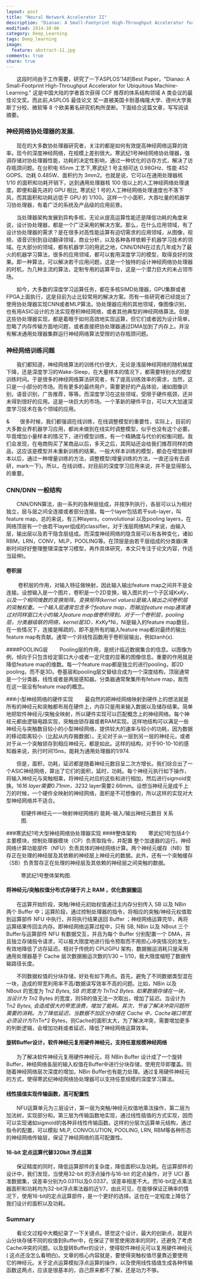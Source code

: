 ```yaml
---
layout: post
title: "Neural Network Accelerator II"
description: "Dianao: A Small-Footprint High-Throughput Accelerator for Ubiquitous Machine-Learning."
modified: 2014-10-06
category: Deep_Learning
tags: Deep_learning
image:
  feature: abstract-11.jpg
comments: true
share: true
---
```


&emsp;&emsp;这段时间由于工作需要，研究了一下ASPLOS'14的Best Paper，"Dianao: A Small-Footprint High-Throughput Accelerator for Ubiquitous Machine-Learning." 这是中国大陆的学者首次获得 CCF 推荐的体系结构领域 A 类会议的最佳论文奖。而此前,ASPLOS 最佳论文 奖一直被美国卡耐基梅隆大学、德州大学奥斯丁分校、微软等 8 个欧美著名研究机构所垄断。下面结合这篇文章，写写阅读摘要。

### 神经网络协处理器的发展.
&emsp;&emsp;现在的大多数协处理器研究者，关注的都是如何有效提高神经网络运算的效率。现今的深度神经网络，在规模上差别很大。寒武纪1号神经网络协处理器，强调存储对协处理器性能，功耗的决定性影响，通过一种优化的访存方式，解决了访存瓶颈问题。在台积电 65nm 工艺下,寒武纪 1 号主频可达 0.98GHz、性能 452 GOPS、功耗 0.485W、面积约为 3mm2。也就是说，它可以在通用处理器核 1/10 的面积和功耗开销下，达到通用处理器核 100 倍以上的人工神经网络处理速度。即便和最先进的 GPU 相比, 寒武纪 1 号的人工神经网络处理速度也不落下风，而其面积和功耗远低于 GPU 的 1/100。这样一个小面积，大吞吐量的机器学习协处理器，有着广泛的系统及产品级的应用前景。

&emsp;&emsp;当处理器架构发展到异构多核，无论从提高运算性能还是降低功耗的角度来说，设计协处理器，都是一个广泛采用的解决方案。那么，在什么应用领域，有了设计协处理器的需求？是在很多对高性能运算有迫切需求的应用领域，从图像，视频，语音识别到自动翻译领域，商业分析，以及各种各样依赖于机器学习技术的领域。在大部分的领域，都有机器学习的用武之地，CNN/DNN在过去几年成为了最火的机器学习算法，很多的应用领域，都可以套用深度学习的模型，取得良好的效果。即一种算法，可以解决若干应用问题，这是一个独特的设计神经网络协处理器的时机，为几种主流的算法，定制专用的运算平台，这是一个潜力巨大的未占领市场。

&emsp;&emsp;如今，大多数的深度学习运算任务，都在多核SIMD处理器，GPU集群或者FPGA上面执行，这是目前为止比较常用的解决方案。而有一些研究者已经提出了使用协处理器实现CNN或者MLP算法。协处理器应用的其他领域，像图像识别，也有用ASIC设计的方法实现卷积神经网络，或者其他典型的神经网络算法。但是这些协处理器实现，都是着眼于如何高效地实现运算，但它们或者因为设计简单，忽略了内存传输方面地问题，或者直接把协处理器通过DMA加到了内存上。并没有解决通用处理器集群运行神经网络算法受限的访存瓶颈问题。

### 神经网络训练问题

&emsp;&emsp;我们都知道，神经网络算法的训练代价很大，无论是浅层神经网络的随机梯度下降，还是深度学习的Wake-Sleep，在大量样本的情况下，都需要特别长的模型训练时间。于是很多的神经网络算法研究者，有了提高训练效率的需求，当然，这只是一小部分的市场。而有更多的最终用户，需要更好的产品体验，诸如图像识别，语音识别，广告推荐，等等。而深度学习在这些领域，受限于硬件瓶颈，还并未得到很好的应用。这是一块巨大的市场。一个革新的硬件平台，可以大大加速深度学习技术在各个领域的应用。

&&emsp;&emsp;很多时候，我们都强调在线训练，在线调整模型的重要性，实际上，目前的大多数业界机器学习应用，都尚未做到在线实时调整模型，似乎也没有这个必要。毕竟增加小量样本的情况下，进行模型训练，有一个精确度与代价的权衡问题。我们会发现，在电商购买了某商品以后，多天之后，其网站还会给我们推荐同样的商品，这应该是模型并未重新训练的结果。一般大样本训练的模型，都会在增加新样本以后，通过一种增量训练的方法，调整模型(增量训练的方法，一直还没有去调研，mark一下)。所以，在线训练，对目前的深度学习应用来说，并不是显得那么的重要。

### CNN/DNN 一般结构
 &emsp;&emsp;CNN/DNN算法，由一系列的各种层组成，并按序列执行，各层可以认为相对独立，层与层之间全连接或者部分连接。每一个layer包括若干sub-layer，叫 feature map。总的来说，有三种layers，convolutional 以及pooling layers，在网络顶层有一个由若干layer组成的classifier。对于浅层网络MLP来说，由输入层，输出层以及若干隐含层组成。而深度神经网络的隐含层可以有各种变化，诸如RBM，LRN，CONV，MLP，POOLING等。在顶层是由若干层组成的分类器(果断时间好好整理整理深度学习模型，再作具体研究，本文只专注于论文内容，作适当延伸)。	
 
#### 卷积层
&emsp;&emsp;	卷积层的作用，对输入特征做映射，因此输入输出feature map之间并不是全连接。设想输入是一个图片，卷积是一个2D变换，输入图片的一个子区域Kx*Ky，以及一个相同维数的变换矩阵。变换矩阵(kernel values)是输入输出之间卷积层的突触权重。一个输入层通常包含多个feature map，而输出feature map通常通过对同样窗口大小的输入feature map做卷积得到。对于一个卷积层，pooling层，分类器级联的网络，kernel是3D，Kx*Ky*Ni，Ni是输入的feature map数目，在一些情况下，连接是稀疏的，即不是所有的输入feature map都对最终的输出feature map有贡献。通常一个非线性函数用于卷积层输出，例如tanh(x).

####POOLING层
&emsp;&emsp;Pooling层的作用，是统计临近数据集合的信息。以图像为例，倾向于只包含给定窗口大小或者一定尺度的显著的图像信息。重要的作用就是降低feature map的维数。每一个feature map都是独立的进行pooling，即2D pooling，而不是3D。卷基层和pooling层交替结合成为一个深度结构，顶层通常是一个分类器，线性或者是两层感知器。分类器通常聚集所有feture map，故而在这一层没有feature map的概念。

###小型神经网络的硬件实现
&emsp;&emsp;最自然的把神经网络映射到硬件上的想法就是所有的神经元和突触都布局在硬件上，内存只是用来输入数据以及储存结果。简单地把软件神经元/突触全映射，所以硬件实现可以匹配概念上的神经网络。每个神经元都由逻辑电路实现，突触由锁存器或者RAM实现。这样地结构可以满足一些神经元与突触数目较小的小型神经网络，提供较大的速率与较小的功耗，因为数据的移动距离较小（比起从内存搬数据）。无论对于从一层到另一层的神经元，或者对于从一个突触锁存到相应神经元，都是如此。这样的结构，对于90-10-10的感知器来说，执行时间15ns，能耗为通用处理器的1/974. 

&emsp;&emsp;但是，面积，功耗，延迟都是随着神经元数目呈二次方增长。我们综合出了一个ASIC神经网络，算出了它们的面积，延时，功耗。每个神经元执行如下操作，将输入神经元与突触相乘，将神经元对应的这些和进行相加，然后进行sigmoid变换。16*16 layer需要0.71mm，32*32 layer需要2.66mm。设想当神经元是成千上万的时候，一个硬件全映射的神经网络，面积是不可想像的，所以这样的实现对大型神经网络并不适合。
<figure>
	<img src="http://mhs-blog.qiniudn.com/map.jpg" alt="">
	<figcaption>软硬件神经元一一映射神经网络的 能耗-输入/输出神经元数目 关系图.</figcaption>
</figure>

###寒武纪1号大型神经网络协处理器实现
####整体架构
&emsp;&emsp;寒武纪1号包括4个主要模块，控制处理器模块（CP）负责取指令，并配置
整个加速器的运行。神经网络计算功能部件（NFU）负责具体的神经网络计算。两个神经元缓存（NB）暂存正在处理的神经层及其依赖的神经层上神经元的数据。此外，还有一个突触缓存（SB）负责暂存正在处理的神经层及其依赖的神经层之间突触的数据。 
<figure>
	<img src="http://mhs-blog.qiniudn.com/hanwuji-1.jpg" alt="">
	<figcaption>寒武纪1号整体架构图.</figcaption>
</figure>

#### 将神经元/突触权值分布式存储于片上 RAM ，优化数据搬运
&emsp;&emsp;在运算开始阶段，突触/神经元初始权值通过主内存分别传入 SB 以及 NBin 两个 Buffer 中；运算阶段，通过控制处理器的指令，将相应的突触/神经元权值取到运算部件 NFU 中执行，并将执行结果送回 Buffer ；神经网络运算完毕，再将运算结果传回主内存。即神经网络运算过程中，只有 SB, NBin 以及 NBout 三个 Buffer与运算部件 NFU 有数据交互，并且为每个 Buffer 分别配置一个 DMA，并且独立存储指令请求，可以极大限度地进行指令预取而不用担心冲突情况的发生，有效地降低了访存延迟。相对于传统的 CPU/GPU 架构，数据搬运消耗只是采用通用处理器基于 Cache 层次数据搬运次数的1/30 ~ 1/10，极大限度缩短了数据传输路径长度。

&emsp;&emsp;不同数据权值的分块存储，好处有如下两点。首先，避免了不同数据类型混在一块，造成的带宽利用率不高/数据读写效率不高的问题。比如，NBin 以及 NBout 的宽度为 Tn*2 Bytes, SB 的宽度为 Tn*Tn*2 Bytes. 如果数据存储在一块，当设计为 Tn*2 Bytes 的宽度，则SB的值无法一次取出，增加了延迟。当设计为Tn*2 Bytes, 会造成很大的带宽浪费，增加了能耗。其次，节省了解决冲突问题所需要的消耗。为了降低延迟，当数据不加区分存储在 Cache 中，Cache端口带宽必须设计为Tn*Tn*2 Bytes，则Cache的面积太大，为了解决冲突，需要增加更多的判断逻辑，会增加功耗或者延迟，降低了神经网络运算效率。

#### 旋转Buffer设计，软件神经元复用硬件神经元，支持任意规模神经网络
&emsp;&emsp;为了解决软件神经元复用硬件神经元，将 NBin Buffer 设计成了一个旋转Buffer，神经网络各层的输入权值在Buffer中进行分块存储，使用完毕即覆盖。则随着神经网络层次深度的增加，NBin Buffer也有能力处理。通过复用硬件神经元的方式，使得寒武纪神经网络协处理器可以支持任意规模的深度学习算法。

#### 线性插值实现传输函数，高可配置性
&emsp;&emsp;NFU运算单元为三层设计，第一层为突触/神经元权值地乘法操作，第二层为加法树，实现部分和。第三层为传输函数地实现，通过线性插值的方式实现，因而可以实现诸如sigmoid的各种非线性传输函数。这样的分层次运算单元结构，通过指令的配置，可以模拟 MLP, CONVOLUTION, POOLING, LRN, RBM等各种形态的神经网络传输层，保证了神经网络的高可配置性。 

#### 16-bit 定点运算代替320bit 浮点运算
&emsp;&emsp;保证精度的同时，降低运算部件的复杂度，降低面积以及功耗。在运算部件的设计中，我们发现，当使用32-bit 的浮点操作与16-bit 的定点操作，对于 UCI 基准数据集，误差率分别为0.0311以及0.0337，误差率相差不大。而16-bit定点乘法器面积和功耗均为32-bit浮点乘法器的近1/7，由此可见，在能够保证正确率的情况下，使用16-bit的定点运算部件，是一个更好的选择。这也在一定程度上降低了我们设计的面积以及功耗。

### Summary
&emsp;&emsp;看论文过程中大概纪录了一下关键点。感觉这个设计，最大的创新点，就是片山分块存储不同的权值到Buffer中，在保证了带宽使用效率的同时，还避免了考虑Cache冲突的问题。以及旋转Buffer的设计，使得软件神经元可以复用硬件神经元( 这点还没怎么看明白)。文章的核心内容就是，要使得突触权值尽量靠近要使用它的神经元。关于定点运算模拟浮点运算的操作，以及使用线性插值生成各种传输函数这两点，应该是很基本的，自己原来都不了解，还是功力不够。
